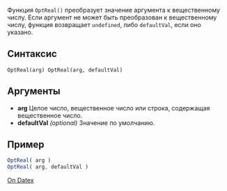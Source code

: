 Функция `OptReal()` преобразует значение аргумента к вещественному числу. Если аргумент не может быть преобразован к вещественному числу, функция возвращает `undefined`, либо `defaultVal`, если оно указано.

## Синтаксис
``` OptReal(arg) OptReal(arg, defaultVal) ```

## Аргументы
- **arg**
	Целое число, вещественное число или строка, содержащая вещественное число.
- **defaultVal** *(optional)*
	Значение по умолчанию.

## Пример
```js
OptReal( arg )
OptReal( arg, defaultVal )
```

[On Datex](http://docs.datex.ru/article.htm?id=7172076235998782784)